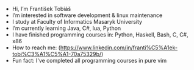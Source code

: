 - Hi, I’m František Tobiáš
- I’m interested in software development & linux maintenance
- I study at Faculty of Informatics Masaryk University
- I’m currently learning Java, C#, lua, Python
- I have finished programming courses in: Python, Haskell, Bash, C, C#, x86
- How to reach me: (https://www.linkedin.com/in/franti%C5%A1ek-tobi%C3%A1%C5%A1-70a75329b/)
- Fun fact: I've completed all programming courses in pure vim

<!---
fatobias/fatobias is a ✨ special ✨ repository because its `README.md` (this file) appears on your GitHub profile.
You can click the Preview link to take a look at your changes.
--->
